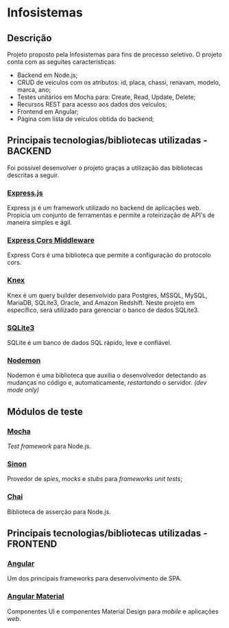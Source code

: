 # Infosistemas

## Descrição

Projeto proposto pela Infosistemas para fins de processo seletivo. O projeto conta com as seguites características:
 - Backend em Node.js;
 - CRUD de veículos com os atributos: id, placa, chassi, renavam, modelo, marca, ano;
 - Testes unitários em Mocha para: Create, Read, Update, Delete;
 - Recursos REST para acesso aos dados dos veículos;
 - Frontend em Angular;
 - Página com lista de veículos obtida do backend;
 
 ## Principais tecnologias/bibliotecas utilizadas - BACKEND
 
 Foi possível desenvolver o projeto graças a utilização das bibliotecas descritas a seguir.
 
 ### [Express.js](https://expressjs.com/)
 
 Express js é um framework utilizado no backend de aplicações web. Propicia um conjunto de ferramentas e permite a roteirização de API's de maneira simples e ágil.
 
 ### [Express Cors Middleware](https://expressjs.com/en/resources/middleware/cors.html)
 
 Express Cors é uma biblioteca que permite a configuração do protocolo cors.
 
 ### [Knex](http://knexjs.org/)
 
 Knex é um query builder desenvolvido para Postgres, MSSQL, MySQL, MariaDB, SQLite3, Oracle, and Amazon Redshift. Neste projeto em específico, será utilizado para gerenciar o banco de dados SQLite3.
 
 ### [SQLite3](https://www.sqlite.org/index.html)
 
 SQLite é um banco de dados SQL rápido, leve e confiável.
 
 ### [Nodemon](https://www.npmjs.com/package/nodemon)
 
 Nodemon é uma biblioteca que auxilia o desenvolvedor detectando as mudanças no código e, automaticamente, *restartando* o servidor. 
 *(dev mode only)*

 ## Módulos de teste

 ### [Mocha](https://mochajs.org/)

*Test framework* para Node.js.

 ### [Sinon](https://sinonjs.org/)
 
Provedor de *spies*, *mocks* e *stubs* para *frameworks unit tests*;

 ### [Chai](https://www.chaijs.com/)

 Biblioteca de asserção para Node.js.

 ## Principais tecnologias/bibliotecas utilizadas - FRONTEND

 ### [Angular](https://angular.io/)
 
 Um dos principais frameworks para desenvolvimento de SPA.

 ### [Angular Material](https://material.angular.io/)

 Componentes UI e componentes Material Design para *mobile* e aplicações *web*.
